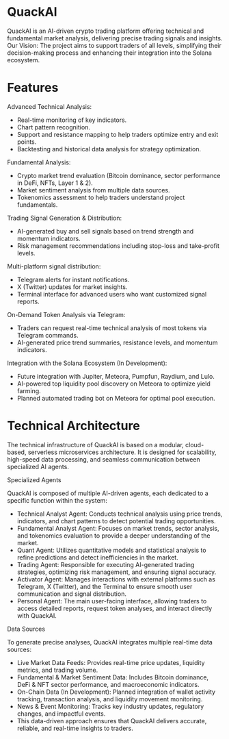 # QuackAI

QuackAI is an AI-driven crypto trading platform offering technical and fundamental market analysis, delivering precise trading signals and insights.
Our Vision: The project aims to support traders of all levels, simplifying their decision-making process and enhancing their integration into the Solana ecosystem.

# Features

Advanced Technical Analysis:

- Real-time monitoring of key indicators.
- Chart pattern recognition.
- Support and resistance mapping to help traders optimize entry and exit points.
- Backtesting and historical data analysis for strategy optimization.

Fundamental Analysis:

- Crypto market trend evaluation (Bitcoin dominance, sector performance in DeFi, NFTs, Layer 1 & 2).
- Market sentiment analysis from multiple data sources.
- Tokenomics assessment to help traders understand project fundamentals.

Trading Signal Generation & Distribution:

- AI-generated buy and sell signals based on trend strength and momentum indicators.
- Risk management recommendations including stop-loss and take-profit levels.

Multi-platform signal distribution:

- Telegram alerts for instant notifications.
- X (Twitter) updates for market insights.
- Terminal interface for advanced users who want customized signal reports.

On-Demand Token Analysis via Telegram:

- Traders can request real-time technical analysis of most tokens via Telegram commands.
- AI-generated price trend summaries, resistance levels, and momentum indicators.

Integration with the Solana Ecosystem (In Development):

- Future integration with Jupiter, Meteora, Pumpfun, Raydium, and Lulo.
- AI-powered top liquidity pool discovery on Meteora to optimize yield farming.
- Planned automated trading bot on Meteora for optimal pool execution.

# Technical Architecture

The technical infrastructure of QuackAI is based on a modular, cloud-based, serverless microservices architecture. It is designed for scalability, high-speed data processing, and seamless communication between specialized AI agents.

Specialized Agents

QuackAI is composed of multiple AI-driven agents, each dedicated to a specific function within the system:

- Technical Analyst Agent: Conducts technical analysis using price trends, indicators, and chart patterns to detect potential trading opportunities.
- Fundamental Analyst Agent: Focuses on market trends, sector analysis, and tokenomics evaluation to provide a deeper understanding of the market.
- Quant Agent: Utilizes quantitative models and statistical analysis to refine predictions and detect inefficiencies in the market.
- Trading Agent: Responsible for executing AI-generated trading strategies, optimizing risk management, and ensuring signal accuracy.
- Activator Agent: Manages interactions with external platforms such as Telegram, X (Twitter), and the Terminal to ensure smooth user communication and signal distribution.
- Personal Agent: The main user-facing interface, allowing traders to access detailed reports, request token analyses, and interact directly with QuackAI.

Data Sources

To generate precise analyses, QuackAI integrates multiple real-time data sources:

- Live Market Data Feeds: Provides real-time price updates, liquidity metrics, and trading volume.
- Fundamental & Market Sentiment Data: Includes Bitcoin dominance, DeFi & NFT sector performance, and macroeconomic indicators.
- On-Chain Data (In Development): Planned integration of wallet activity tracking, transaction analysis, and liquidity movement monitoring.
- News & Event Monitoring: Tracks key industry updates, regulatory changes, and impactful events.
- This data-driven approach ensures that QuackAI delivers accurate, reliable, and real-time insights to traders.


